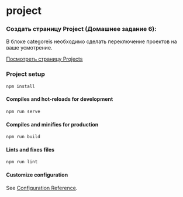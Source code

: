 # project

### Создать страницу Project (Домашнее задание 6):

В блоке categoreis необходимо сделать переключение проектов на ваше усмотрение.

[Посмотреть страницу Projects](https://natalia-orlova.github.io/project/)

### Project setup
```
npm install
```

#### Compiles and hot-reloads for development
```
npm run serve
```

#### Compiles and minifies for production
```
npm run build
```

#### Lints and fixes files
```
npm run lint
```

#### Customize configuration
See [Configuration Reference](https://cli.vuejs.org/config/).
